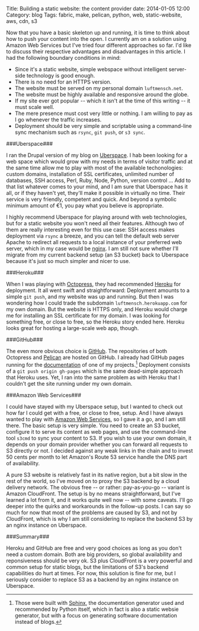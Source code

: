 Title: Building a static website: the content provider
date: 2014-01-05 12:00
Category: blog
Tags: fabric, make, pelican, python, web, static-website, aws, cdn, s3

Now that you have a basic skeleton up and running, it is time to think about how to push your content into the open. I currently am on a solution using Amazon Web Services but I've tried four different approaches so far. I'd like to discuss their respective advantages and disadvantages in this article. I had the following boundary conditions in mind:

* Since it's a static website, simple webspace without intelligent server-side technology is good enough.
* There is no need for an HTTPS version.
* The website must be served on my personal domain `luftmensch.net`.
* The website must be highly available and responsive around the globe.
* If my site ever got popular -- which it isn't at the time of this writing -- it must scale well.
* The mere presence must cost very little or nothing. I am willing to pay as I go whenever the traffic increases.
* Deployment should be very simple and scriptable using a command-line sync mechanism such as `rsync`, `git push`, or `s3 sync`.

###Uberspace###

I ran the Drupal version of my blog on [Uberspace](https://uberspace.de/). I hab been looking for a web space which would grow with my needs in terms of visitor traffic and at the same time allow me to play with most of the available techonologies: custom domains, installation of SSL certificates, unlimited number of databases, SSH access, Perl, Ruby, Node, Python, version control ... Add to that list whatever comes to your mind, and I am sure that Uberspace has it all, or if they haven't yet, they'll make it possible in virtually no time. Their service is very friendly, competent and quick. And beyond a symbolic minimum amount of €1, you pay what you believe is appropriate.

I highly recommend Uberspace for playing around with web technologies, but for a static website you won't need all their features. Although two of them are really interesting even for this use case: SSH access makes deployment via `rsync` a breeze, and you can tell the default web server Apache to redirect all requests to a local instance of your preferred web server, which in my case would be [nginx](http://wiki.nginx.org/Main). I am still not sure whether I'll migrate from my current backend setup (an S3 bucket) back to Uberspace because it's just so much simpler and nicer to use.

###Heroku###

When I was playing with [Octopress](http://octopress.org/), they had recommended [Heroku](https://www.heroku.com/) for deployment. It all went swift and straightforward: Deployment amounts to a simple `git push`, and my website was up and running. But then I was wondering how I could trade the subdomain `luftmensch.herokuapp.com` for my own domain. But the website is HTTPS only, and Heroku would charge me for installing an SSL certificate for my domain. I was looking for something free, or close to free, so the Heroku story ended here. Heroku looks great for hosting a large-scale web app, though.

###GitHub###

The even more obvious choice is [GitHub](https://github.com/nikipore/). The repositories of both Octopress and [Pelican](https://github.com/getpelican) are hosted on GitHub. I already had GitHub pages running for the [documentation](http://nikipore.github.io/stompest/) of one of my projects.[^1] Deployment consists of a `git push origin gh-pages` which is the same dead-simple approach that Heroku uses. Yet, I ran into the same problem as with Heroku that I couldn't get the site running under my own domain.

###Amazon Web Services###

I could have stayed with my Uberspace setup, but I wanted to check out how far I could get with a free, or close to free, setup. And I have always wanted to play with [Amazon Web Services](http://aws.amazon.com/), so I gave it a go, and I am still there. The basic setup is very simple. You need to create an S3 bucket, configure it to serve its content as web pages, and use the command-line tool `s3cmd` to sync your content to S3. If you wish to use your own domain, it depends on your domain provider whether you can forward all requests to S3 directly or not. I decided against any weak links in the chain and to invest 50 cents per month to let Amazon's Route 53 service handle the DNS part of availability.

A pure S3 website is relatively fast in its native region, but a bit slow in the rest of the world, so I've moved on to proxy the S3 backend by a cloud delivery network. The obvious free -- or rather: pay-as-you-go -- variant is Amazon CloudFront. The setup is by no means straightforward, but I've learned a lot from it, and it works quite well now -- with some caveats. I'll go deeper into the quirks and workarounds in the follow-up posts. I can say so much for now that most of the problems are caused by S3, and not by CloudFront, which is why I am still considering to replace the backend S3 by an nginx instance on Uberspace.

###Summary###

Heroku and GitHub are free and very good choices as long as you don't need a custom domain. Both are big providers, so global availability and reponsiveness should be very ok. S3 plus CloudFront is a very powerful and common setup for static blogs, but the limitations of S3's backend capabilities do hurt at times. For now, this solution is fine for me, but I seriously consider to replace S3 as a backend by an nginx instance on Uberspace.

[^1]: Those were built with [Sphinx](http://sphinx-doc.org/), the documentation generator used and recommended by Python itself, which in fact is also a static websie generator, but with a focus on generating software documentation instead of blogs. 